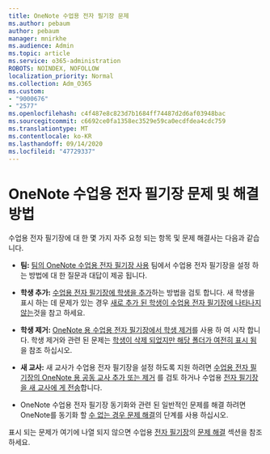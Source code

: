```yaml
---
title: OneNote 수업용 전자 필기장 문제
ms.author: pebaum
author: pebaum
manager: mnirkhe
ms.audience: Admin
ms.topic: article
ms.service: o365-administration
ROBOTS: NOINDEX, NOFOLLOW
localization_priority: Normal
ms.collection: Adm_O365
ms.custom:
- "9000676"
- "2577"
ms.openlocfilehash: c4f487e8c823d7b1684ff74487d2d6af03948bac
ms.sourcegitcommit: c6692ce0fa1358ec3529e59ca0ecdfdea4cdc759
ms.translationtype: MT
ms.contentlocale: ko-KR
ms.lasthandoff: 09/14/2020
ms.locfileid: "47729337"
---
```

# <a name="onenote-class-notebook-issues-and-resolutions"></a>OneNote 수업용 전자 필기장 문제 및 해결 방법

수업용 전자 필기장에 대 한 몇 가지 자주 요청 되는 항목 및 문제 해결사는 다음과 같습니다.

- **팀:** [팀의 OneNote 수업용 전자 필기장 사용](https://support.office.com/article/bd77f11f-27cd-4d41-bfbd-2b11799f1440) 팀에서 수업용 전자 필기장을 설정 하는 방법에 대 한 질문과 대답이 제공 됩니다.

- **학생 추가:** [수업용 전자 필기장에 학생을 추가](https://support.office.com/article/149882af-506a-4689-9fee-39309b97aae8)하는 방법을 검토 합니다. 새 학생을 표시 하는 데 문제가 있는 경우 [새로 추가 된 학생이 수업용 전자 필기장에 나타나지 않는](https://support.office.com/article/4da02c45-b435-4af1-921b-51b8ee40e1c9)것을 참고 하세요.

- **학생 제거:** [OneNote 용 수업용 전자 필기장에서 학생 제거](https://support.office.com/article/86dcf019-408f-4de8-8055-eb61f1578c3c)를 사용 하 여 시작 합니다. 학생 제거와 관련 된 문제는 [학생이 삭제 되었지만 해당 폴더가 여전히 표시 됨](https://support.office.com/article/0ed81eaa-c14a-436f-bb6f-ce95f130cc71)을 참조 하십시오.

- **새 교사:** 새 교사가 수업용 전자 필기장을 설정 하도록 지원 하려면 [수업용 전자 필기장의 OneNote 용 공동 교사 추가 또는 제거](https://support.office.com/article/fdcb870b-49a7-4a14-9ea6-d817f88026f8) 를 검토 하거나 수업용 [전자 필기장을 새 교사에 게 전송](https://support.office.com/article/84ef5d4a-0eec-4d5b-bc22-1317bc3b9027)합니다.

- OneNote 수업용 전자 필기장 동기화와 관련 된 일반적인 문제를 해결 하려면 OneNote를 동기화 할 [수 없는 경우 문제 해결](https://support.office.com/article/Fix-issues-when-you-can-t-sync-OneNote-299495ef-66d1-448f-90c1-b785a6968d45)의 단계를 사용 하십시오.

표시 되는 문제가 여기에 나열 되지 않으면 수업용 [전자 필기장](https://support.office.com/article/class-notebook-ee70aff9-52e8-449f-be6a-7cbc1d65eaea)의 [문제 해결](https://support.office.com/article/class-notebook-ee70aff9-52e8-449f-be6a-7cbc1d65eaea#ID0EAABAAA=Manage&ID0EABAAA=Troubleshoot) 섹션을 참조 하세요. 


